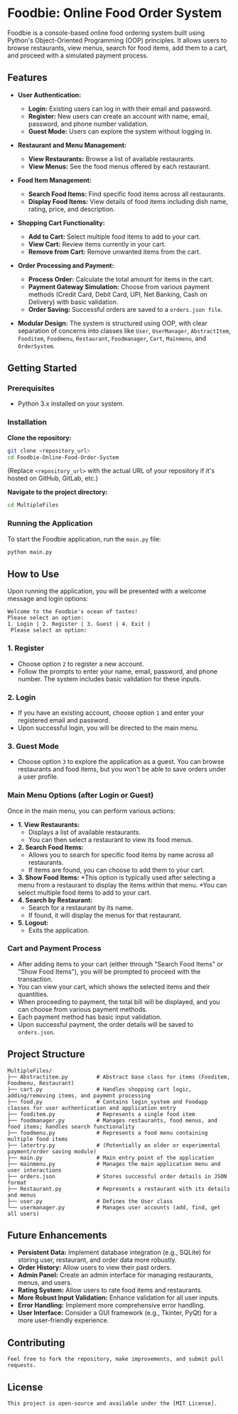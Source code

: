 
# Foodbie: Online Food Order System
Foodbie is a console-based online food ordering system built using Python's Object-Oriented Programming (OOP) principles. It allows users to browse restaurants, view menus, search for food items, add them to a cart, and proceed with a simulated payment process.

## Features
*  **User Authentication:**
   *  **Login:** Existing users can log in with their email and password.
   *  **Register:** New users can create an account with name, email, password, and phone number validation.
   *  **Guest Mode:** Users can explore the system without logging in.
*  **Restaurant and Menu Management:**
   *  **View Restaurants:** Browse a list of available restaurants.
   *  **View Menus:** See the food menus offered by each restaurant.
*  **Food Item Management:**
   *  **Search Food Items:** Find specific food items across all restaurants.
   *  **Display Food Items:** View details of food items including dish name, rating, price, and description.
*  **Shopping Cart Functionality:**
   *  **Add to Cart:** Select multiple food items to add to your cart.
   *  **View Cart:** Review items currently in your cart.
   *  **Remove from Cart:** Remove unwanted items from the cart.
*  **Order Processing and Payment:**
   *  **Process Order:** Calculate the total amount for items in the cart.
   *  **Payment Gateway Simulation:** Choose from various payment methods (Credit Card, Debit Card, UPI, Net Banking, Cash on Delivery) with basic validation.
   *  **Order Saving:** Successful orders are saved to a `orders.json file`.
  
*  **Modular Design:** The system is structured using OOP, with clear separation of concerns into classes like `User`, `UserManager`, `AbstractItem`, `Fooditem`, `Foodmenu`, `Restaurant`, `Foodmanager`, `Cart`, `Mainmenu`, and `OrderSystem`.

## Getting Started
### Prerequisites
*  Python 3.x installed on your system.

### Installation
**Clone the repository:**
```bash
git clone <repository_url>
cd Foodbie-Online-Food-Order-System
```
(Replace `<repository_url>` with the actual URL of your repository if it's hosted on GitHub, GitLab, etc.)

**Navigate to the project directory:**
```bash
cd MultipleFiles
```
### Running the Application
To start the Foodbie application, run the `main.py` file:

```bash
python main.py
```

## How to Use
Upon running the application, you will be presented with a welcome message and login options:
```
Welcome to the Foodbie's ocean of tastes!
Please select an option:
1. Login | 2. Register | 3. Guest | 4. Exit |
 Please select an option:
```
### 1. Register
*  Choose option `2` to register a new account.
*  Follow the prompts to enter your name, email, password, and phone number. The system includes basic validation for these inputs.
### 2. Login
*  If you have an existing account, choose option `1` and enter your registered email and password.
*  Upon successful login, you will be directed to the main menu.
### 3. Guest Mode
*  Choose option `3` to explore the application as a guest. You can browse restaurants and food items, but you won't be able to save orders under a user profile.

### Main Menu Options (after Login or Guest)
Once in the main menu, you can perform various actions:

*  **1. View Restaurants:**
   *  Displays a list of available restaurants.
   *  You can then select a restaurant to view its food menus.
*  **2. Search Food Items:**
   *  Allows you to search for specific food items by name across all restaurants.
   *  If items are found, you can choose to add them to your cart.
*  **3. Show Food Items:**
   *This option is typically used after selecting a menu from a restaurant to display the items within that menu.
   *You can select multiple food items to add to your cart.
*  **4. Search by Restaurant:**
   *  Search for a restaurant by its name.
   *  If found, it will display the menus for that restaurant.
*  **5. Logout:**
   *  Exits the application.
### Cart and Payment Process
*  After adding items to your cart (either through "Search Food Items" or "Show Food Items"), you will be prompted to proceed with the transaction.
*  You can view your cart, which shows the selected items and their quantities.
*  When proceeding to payment, the total bill will be displayed, and you can choose from various payment methods.
*  Each payment method has basic input validation.
*  Upon successful payment, the order details will be saved to `orders.json`.

## Project Structure
```
MultipleFiles/
├── Abstractitem.py         # Abstract base class for items (Fooditem, Foodmenu, Restaurant)
├── cart.py                 # Handles shopping cart logic, adding/removing items, and payment processing
├── food.py                 # Contains login_system and Foodapp classes for user authentication and application entry
├── fooditem.py             # Represents a single food item
├── foodmanager.py          # Manages restaurants, food menus, and food items; handles search functionality
├── foodmenu.py             # Represents a food menu containing multiple food items
├── latertry.py             # (Potentially an older or experimental payment/order saving module)
├── main.py                 # Main entry point of the application
├── mainmenu.py             # Manages the main application menu and user interactions
├── orders.json             # Stores successful order details in JSON format
├── Restaurant.py           # Represents a restaurant with its details and menus
├── user.py                 # Defines the User class
└── usermanager.py          # Manages user accounts (add, find, get all users)
```

## Future Enhancements

*  **Persistent Data:** Implement database integration (e.g., SQLite) for storing user, restaurant, and order data more robustly.
*  **Order History:** Allow users to view their past orders.
*  **Admin Panel:** Create an admin interface for managing restaurants, menus, and users.
*  **Rating System:** Allow users to rate food items and restaurants.
*  **More Robust Input Validation:** Enhance validation for all user inputs.
*  **Error Handling:** Implement more comprehensive error handling.
*  **User Interface:** Consider a GUI framework (e.g., Tkinter, PyQt) for a more user-friendly experience.

## Contributing
    Feel free to fork the repository, make improvements, and submit pull requests.

## License
    This project is open-source and available under the [MIT License].
